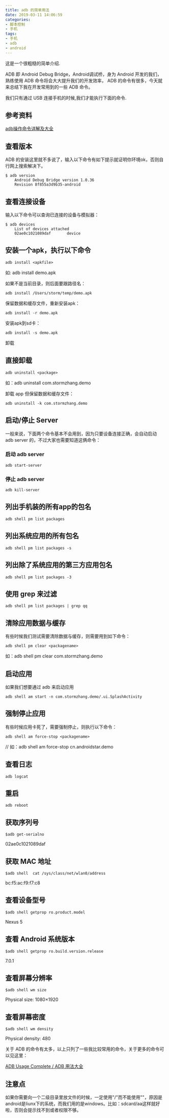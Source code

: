 ```yaml
---
title: adb 的简单用法
date: 2019-03-11 14:06:59
categories:
- 脚本控制
- 手机
tags:
- 手机
- adb
- android
---
```

这是一个很粗糙的简单介绍.

ADB 即 Android Debug Bridge，Android调试桥，身为 Android 开发的我们，熟练使用 ADB 命令将会大大提升我们的开发效率， ADB 的命令有很多，今天就来总结下我在开发常用到的一些 ADB 命令。

<!-- more -->

我们只有通过 USB 连接手机的时候,我们才能执行下面的命令.

## 参考资料

[adb操作命令详解及大全](https://blog.csdn.net/androidstar_cn/article/details/52782863)

## 查看版本

ADB 的安装这里就不多说了，输入以下命令有如下提示就证明你环境ok，否则自行网上搜索解决下。

	$ adb version
		Android Debug Bridge version 1.0.36
		Revision 8f855a3d9b35-android

## 查看连接设备

输入以下命令可以查询已连接的设备与模拟器：

	$ adb devices
		List of devices attached
		02ae0c1021089daf       device
		
## 安装一个apk，执行以下命令

	adb install <apkfile>

如: adb install demo.apk

如果不是当前目录，则后面要跟路径名：

	adb install /Users/storm/temp/demo.apk

保留数据和缓存文件，重新安装apk：

	adb install -r demo.apk

安装apk到sd卡：

	adb install -s demo.apk
	
卸载
## 直接卸载
	
	adb uninstall <package>

如：adb uninstall com.stormzhang.demo

卸载 app 但保留数据和缓存文件：

	adb uninstall -k com.stormzhang.demo

## 启动/停止 Server

一般来说，下面两个命令基本不会用到，因为只要设备连接正确，会自动启动 adb server 的，不过大家也需要知道这俩命令：

### 启动 adb server

	adb start-server
	
### 停止 adb server

	adb kill-server
	
## 列出手机装的所有app的包名

	adb shell pm list packages

## 列出系统应用的所有包名

	adb shell pm list packages -s
	
## 列出除了系统应用的第三方应用包名

	adb shell pm list packages -3
	
## 使用 grep 来过滤

	adb shell pm list packages | grep qq
	
## 清除应用数据与缓存

有些时候我们测试需要清除数据与缓存，则需要用到如下命令：

	adb shell pm clear <packagename>

如：adb shell pm clear com.stormzhang.demo

## 启动应用

如果我们想要通过 adb 来启动应用

	adb shell am start -n com.stormzhang.demo/.ui.SplashActivity
	
## 强制停止应用

有些时候应用卡死了，需要强制停止，则执行以下命令：

	adb shell am force-stop <packagename>

// 如：adb shell am force-stop cn.androidstar.demo

## 查看日志

	adb logcat

## 重启

	adb reboot

## 获取序列号
	
	$adb get-serialno

02ae0c1021089daf

## 获取 MAC 地址

	$adb shell  cat /sys/class/net/wlan0/address
	
bc:f5:ac:f9:f7:c8

## 查看设备型号

	$adb shell getprop ro.product.model

Nexus 5

## 查看 Android 系统版本

	$adb shell getprop ro.build.version.release

7.0.1

## 查看屏幕分辨率

	$adb shell wm size

Physical size: 1080×1920

## 查看屏幕密度

	$adb shell wm density

Physical density: 480

关于 ADB 的命令有太多，以上只列了一些我比较常用的命令，关于更多的命令可以见这里：

[ADB Usage Complete / ADB 用法大全](https://github.com/mzlogin/awesome-adb)

## 注意点

如果你需要向一个二级目录里放文件的时候，一定使用"/"而不能使用"\"，原因是android是liunx下的系统，而我们用的是windows。比如：sdcard/aa这样就好啦，否则会提示找不到或者权限不够。







